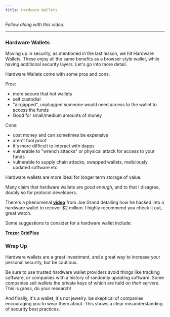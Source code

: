 ```yaml
---
title: Hardware Wallets
---
```


_Follow along with this video:_

---

### Hardware Wallets

Moving up in security, as mentioned in the last lesson, we hit Hardware Wallets. These enjoy all the same benefits as a browser style wallet, while having additional security layers. Let's go into more detail.

Hardware Wallets come with some pros and cons:

Pros:

- more secure that hot wallets
- self custodial
- "airgapped", unplugged someone would need access to the wallet to access the funds
- Good for small/medium amounts of money

Cons:

- cost money and can sometimes be expensive
- aren't fool proof
- it's more difficult to interact with dapps
- vulnerable to "wrench attacks" or physical attack for access to your funds
- vulnerable to supply chain attacks, swapped wallets, maliciously updated software etc

Hardware wallets are more ideal for longer term storage of value.

Many claim that hardware wallets are _good enough_, and to that I disagree, doubly so for protocol developers.

There's a phenomenal [**video**](https://www.youtube.com/watch?v=dT9y-KQbqi4) from Joe Grand detailing how he hacked into a hardware wallet to recover $2 million. I highly recommend you check it out, great watch.

Some suggestions to consider for a hardware wallet include:

[**Trezor**](https://trezor.io/)
[**GridPlus**](https://gridplus.io/)

### Wrap Up

Hardware wallets are a great investment, and a great way to increase your personal security, but be cautious.

Be sure to use trusted hardware wallet providers avoid things like tracking software, or companies with a history of randomly updating software. Some companies sell wallets the private keys of which are held _on their servers_. This is gross, do your research!

And finally, it's a wallet, it's not jewelry. be skeptical of companies encouraging you to wear them about. This shows a clear misunderstanding of security best practices.
